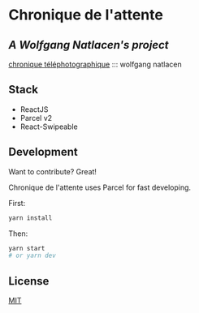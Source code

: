 # Chronique de l'attente
## _A Wolfgang Natlacen's project_

[chronique téléphotographique](https://chronique.natlacen.com/) ::: wolfgang natlacen


## Stack

- ReactJS
- Parcel v2
- React-Swipeable


## Development

Want to contribute? Great!

Chronique de l'attente uses Parcel for fast developing.

First:

```sh
yarn install
```

Then:

```sh
yarn start 
# or yarn dev
```

## License

[MIT](https://choosealicense.com/licenses/mit/)
